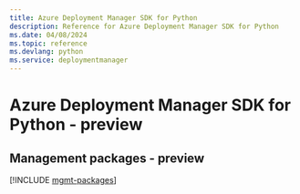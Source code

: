 ```yaml
---
title: Azure Deployment Manager SDK for Python
description: Reference for Azure Deployment Manager SDK for Python
ms.date: 04/08/2024
ms.topic: reference
ms.devlang: python
ms.service: deploymentmanager
---
```

# Azure Deployment Manager SDK for Python - preview

## Management packages - preview
[!INCLUDE [mgmt-packages](deployment-manager-mgmt-index.md)]